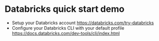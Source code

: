 # Databricks quick start demo


* Setup your Databricks account https://databricks.com/try-databricks
* Configure your Databricks CLI with your default profile https://docs.databricks.com/dev-tools/cli/index.html

